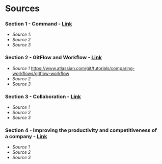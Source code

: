 # Sources

### Section 1 - Command - [Link](https://github.com/tmccalla777/RBTminiproject--Fall-2019/blob/master/Section%20-vicommands.md)
- *Source 1*: []()
- *Source 2*
- *Source 3*

### Section 2 - GitFlow and Workflow - [Link](https://github.com/tmccalla777/RBTminiproject--Fall-2019/blob/master/Section%20-commands.md)
- *Source 1* https://www.atlassian.com/git/tutorials/comparing-workflows/gitflow-workflow
- *Source 2*
- *Source 3*

### Section 3 - Collaboration - [Link](https://github.com/tmccalla777/RBTminiproject--Fall-2019/blob/master/Section%20-%202%20Gitflow%20and%20Workflow.md)
- *Source 1*
- *Source 2*
- *Source 3*

### Section 4 - Improving the productivity and competitiveness of a company - [Link]()
- *Source 1*
- *Source 2*
- *Source 3*
